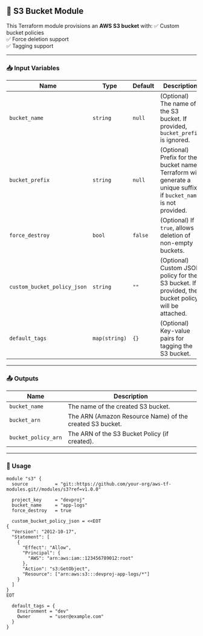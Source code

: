 ## **📌 S3 Bucket Module**
This Terraform module provisions an **AWS S3 bucket** with:
✅ Custom bucket policies  
✅ Force deletion support  
✅ Tagging support  

---

### **📥 Input Variables**
| Name                        | Type          | Default | Description                                                                                                      |
|-----------------------------|---------------|---------|------------------------------------------------------------------------------------------------------------------|
| `bucket_name`               | `string`      | `null`  | (Optional) The name of the S3 bucket. If provided, `bucket_prefix` is ignored.                                   |
| `bucket_prefix`             | `string`      | `null`  | (Optional) Prefix for the bucket name. Terraform will generate a unique suffix if `bucket_name` is not provided. |
| `force_destroy`             | `bool`        | `false` | (Optional) If `true`, allows deletion of non-empty buckets.                                                      |
| `custom_bucket_policy_json` | `string`      | `""`    | (Optional) Custom JSON policy for the S3 bucket. If provided, the bucket policy will be attached.                |
| `default_tags`              | `map(string)` | `{}`    | (Optional) Key-value pairs for tagging the S3 bucket.                                                            |

---

### **📤 Outputs**
| Name                | Description                                              |
|---------------------|----------------------------------------------------------|
| `bucket_name`       | The name of the created S3 bucket.                       |
| `bucket_arn`        | The ARN (Amazon Resource Name) of the created S3 bucket. |
| `bucket_policy_arn` | The ARN of the S3 Bucket Policy (if created).            |

---

### **🚀 Usage**
```hcl
module "s3" {
  source          = "git::https://github.com/your-org/aws-tf-modules.git//modules/s3?ref=v1.0.0"

  project_key     = "devproj"
  bucket_name     = "app-logs"
  force_destroy   = true

  custom_bucket_policy_json = <<EOT
{
  "Version": "2012-10-17",
  "Statement": [
    {
      "Effect": "Allow",
      "Principal": {
        "AWS": "arn:aws:iam::123456789012:root"
      },
      "Action": "s3:GetObject",
      "Resource": ["arn:aws:s3:::devproj-app-logs/*"]
    }
  ]
}
EOT

  default_tags = {
    Environment = "dev"
    Owner       = "user@example.com"
  }
}
